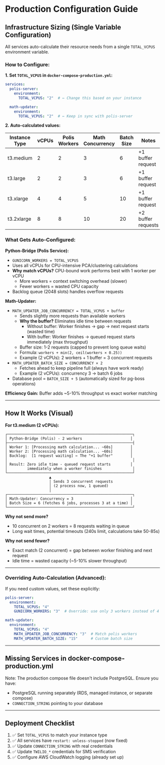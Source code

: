 # Production Configuration Guide

## Infrastructure Sizing (Single Variable Configuration)

All services auto-calculate their resource needs from a single `TOTAL_VCPUS` environment variable.

### How to Configure:

**1. Set `TOTAL_VCPUS` in `docker-compose-production.yml`:**

```yaml
services:
  polis-server:
    environment:
      TOTAL_VCPUS: "2"  # ← Change this based on your instance

  math-updater:
    environment:
      TOTAL_VCPUS: "2"  # ← Keep in sync with polis-server
```

**2. Auto-calculated values:**

| Instance Type | vCPUs | Polis Workers | Math Concurrency | Batch Size | Notes |
|---------------|-------|---------------|------------------|------------|-------|
| t3.medium     | 2     | 2             | 3                | 6          | +1 buffer request |
| t3.large      | 2     | 2             | 3                | 6          | +1 buffer request |
| t3.xlarge     | 4     | 4             | 5                | 10         | +1 buffer request |
| t3.2xlarge    | 8     | 8             | 10               | 20         | +2 buffer requests |

### What Gets Auto-Configured:

**Python-Bridge (Polis Service):**
- `GUNICORN_WORKERS = TOTAL_VCPUS`
- Uses all vCPUs for CPU-intensive PCA/clustering calculations
- **Why match vCPUs?** CPU-bound work performs best with 1 worker per vCPU
  - More workers = context switching overhead (slower)
  - Fewer workers = wasted CPU capacity
- Backlog queue (2048 slots) handles overflow requests

**Math-Updater:**
- `MATH_UPDATER_JOB_CONCURRENCY = TOTAL_VCPUS + buffer`
  - Sends slightly more requests than available workers
  - **Why the buffer?** Eliminates idle time between requests
    - Without buffer: Worker finishes → gap → next request starts (wasted time)
    - With buffer: Worker finishes → queued request starts immediately (max throughput)
  - Buffer size: 1-2 requests (capped to prevent long queue waits)
  - Formula: `workers + min(2, ceil(workers × 0.25))`
  - Example (2 vCPUs): 2 workers + 1 buffer = 3 concurrent requests
- `MATH_UPDATER_BATCH_SIZE = CONCURRENCY × 2`
  - Fetches ahead to keep pipeline full (always have work ready)
  - Example (2 vCPUs): concurrency 3 → batch 6 jobs
- Database pool = `BATCH_SIZE + 5` (automatically sized for pg-boss operations)

**Efficiency Gain:** Buffer adds ~5-10% throughput vs exact worker matching

---

## How It Works (Visual)

**For t3.medium (2 vCPUs):**

```
┌─────────────────────────────────────────────────────────┐
│ Python-Bridge (Polis) - 2 workers                      │
├─────────────────────────────────────────────────────────┤
│ Worker 1: [Processing math calculation... ~60s]        │
│ Worker 2: [Processing math calculation... ~60s]        │
│ Backlog:  [1 request waiting] ← The "+1 buffer"        │
│                                                         │
│ Result: Zero idle time - queued request starts         │
│         immediately when a worker finishes              │
└─────────────────────────────────────────────────────────┘
                    ▲
                    │ Sends 3 concurrent requests
                    │ (2 process now, 1 queued)
                    │
┌─────────────────────────────────────────────────────────┐
│ Math-Updater: Concurrency = 3                          │
│ Batch Size = 6 (fetches 6 jobs, processes 3 at a time) │
└─────────────────────────────────────────────────────────┘
```

**Why not send more?**
- 10 concurrent on 2 workers = 8 requests waiting in queue
- Long wait times, potential timeouts (240s limit, calculations take 50-85s)

**Why not send fewer?**
- Exact match (2 concurrent) = gap between worker finishing and next request
- Idle time = wasted capacity (~5-10% slower throughput)

---

### Overriding Auto-Calculation (Advanced):

If you need custom values, set these explicitly:

```yaml
polis-server:
  environment:
    TOTAL_VCPUS: "4"
    GUNICORN_WORKERS: "3"  # Override: use only 3 workers instead of 4

math-updater:
  environment:
    TOTAL_VCPUS: "4"
    MATH_UPDATER_JOB_CONCURRENCY: "3"  # Match polis workers
    MATH_UPDATER_BATCH_SIZE: "15"      # Custom batch size
```

---

## Missing Services in docker-compose-production.yml

Note: The production compose file doesn't include PostgreSQL. Ensure you have:
- PostgreSQL running separately (RDS, managed instance, or separate compose)
- `CONNECTION_STRING` pointing to your database

---

## Deployment Checklist

1. ✅ Set `TOTAL_VCPUS` to match your instance type
2. ✅ All services have `restart: unless-stopped` (now fixed)
3. ✅ Update `CONNECTION_STRING` with real credentials
4. ✅ Update `TWILIO_*` credentials for SMS verification
5. ✅ Configure AWS CloudWatch logging (already set up)
